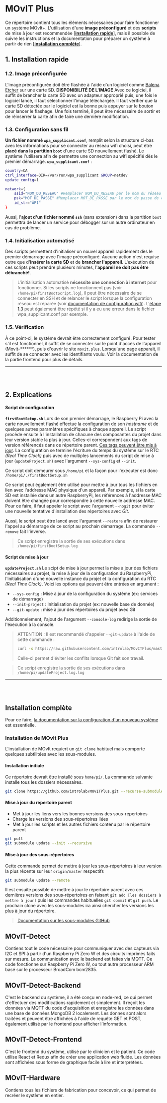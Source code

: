 

# MOvIT Plus
Ce répertoire contient tous les éléments nécessaires pour faire fonctionner un système MOvIt+. L'utilisation d'une **image préconfiguré** et des **scripts** de mise à jour est recommendée [**[installation rapide](#1-installation-rapide "Section de ce document")**], mais il possible de suivre les instructions et la documentation pour préparer un système à partir de rien [**[installation complète](#installation-compl%c3%a8te "Section de ce document")**].

## 1. Installation rapide
### 1.2. Image préconfigurée
L'image préconfigurée doit être flashée à l'aide d'un logiciel comme [Balena Etcher](https://www.balena.io/etcher/ "Site officiel de Balena Etcher") sur une carte SD.
**DISPONIBILITÉ DE L'IMAGE**
Avec ce logiciel, il suffit de brancher la carte SD avec un adapteur approprié puis, une fois le logiciel lancé, il faut sélectionner l'image téléchargée. Il faut vérifier que la carte SD détectée par le logiciel est la bonne puis appuyer sur le bouton pour lancer le flashage. Une fois terminé, il peut être nécessaire de sortir et de réinserrer la carte afin de faire une dernière modification.

### 1.3. Configuration sans fil
**Un fichier nommé `wpa_supplicant.conf`**, remplit selon la structure ci-bas avec les informations pour se connecter au réseau wifi choisi, peut être **placé dans la partition `boot`** d'une carte SD nouvellement flashé. Le système l'utilisera afin de permettre une connection au wifi spécifié dès le premier démarrage.
**`wpa_supplicant.conf`** :
```bash
country=CA
ctrl_interface=DIR=/var/run/wpa_supplicant GROUP=netdev
update_config=1

network={
    ssid="NOM_DU_RESEAU" #Remplacer NOM_DU_RESEAU par le nom du réseau désiré
    psk="MOT_DE_PASSE" #Remplacer MOT_DE_PASSE par le mot de passe de celui-ci
    id_str="AP1"
}
```
Aussi, l'**ajout d'un fichier nommé `ssh`** (sans extension) dans la partition `boot` permettra de lancer un service pour débogger sur un autre ordinateur en cas de problème.

### 1.4. Initialisation automatisé
Des scripts permettent d'initialiser un nouvel appareil rapidement dès le premier démarrage avec l'image préconfiguré. Aucune action n'est requise outre que d'**insérer la carte SD** et de **brancher l'appareil**. L'exécution de ces scripts peut prendre plusieurs minutes, l'**appareil ne doit pas être débranché!**.

> L'initialisation automatisé **nécessite une connection à internet** pour fonctionner. Si les scripts ne fonctionnent pas (voir `/home/pi/firstBootScript.log`), il peut être nécessaire de se connecter en SSH et de relancer le script lorsque la configuration réseau est réparée (voir [documentation de configuration wifi](https://github.com/introlab/MOvITPlus/blob/master/docs/FR/InstallationLogiciel/ConfigurationSysteme.md#21-connection-%c3%a0-un-r%c3%a9seau-wi-fi)). L'[étape 1.3](#13-configuration-sans-fil) peut également être répété si il y a eu une erreur dans le fichier wpa_supplicant.conf par exemple.

### 1.5. Vérification
À ce point-ci, le système devrait être correctement configuré. Pour tester s'il est fonctionnel, il suffit de se connecter sur le point d'accès de l'appareil (Movit-******), puis d'ouvrir le site `movit.plus`. Lorsqu'une page apparait, il suffit de se connecter avec les identifiants voulu. Voir la documentation de la partie frontend pour plus de détails.

___
<br>
<br>



## 2. Explications

#### Script de configuration
**`firstBootSetup.sh`**
Lors de son premier démarrage, le Raspberry Pi avec la carte nouvellement flashé effectue la configuration de son _hostname_ et de quelques autres paramètres spécifiques à chaque appareil.
Le script procède ensuite à l'installation de chacune des composantes du projet dans leur version stable la plus à jour. Celles-ci correspondent aux tags de version référencés dans ce répertoire parent. [Ces tags peuvent être mis à jour](#mise-%c3%a0-jour-des-sous-r%c3%a9pertoires "Mise à jour des sous-répertoires"). La configuration se termine l'écriture du temps du système sur le RTC _(Real Time Clock)_ puis avec de multiples lancements du script de mise à jour (`updateProject.sh`) avec l'argument `--sys-config` et `--init`.


Ce script doit demeurer sous `/home/pi` et la façon pour l'exécuter est donc `/home/pi/./firstBootSetup.sh`

Ce script peut également être utilisé pour mettre à jour tous les fichiers en lien avec l'addresse MAC physique d'un appareil. Par exemple, si la carte SD est installée dans un autre RaspberryPi, les références à l'addresse MAC doivent être changée pour correspondre à cette nouvelle addresse MAC. Pour ce faire, il faut appeler le script avec l'argument `--nogit` pour éviter une nouvelle tentative d'installation des répertoires avec _Git_.

Aussi, le script peut être lancé avec l'argument `--restore` afin de restaurer l'appel au démarrage de ce script au prochain démarrage. La commande `--remove` fait l'inverse.

> Ce script enregistre la sortie de ses exécutions dans `/home/pi/firstBootSetup.log`

#### Script de mise à jour
**`updateProject.sh`**
Le scipt de mise à jour permet la mise à jour des fichiers nécessaires au projet, la mise à jour de la configuration du RaspberryPi, l'initialisation d'une nouvelle instance du projet et la configuration du RTC _(Real Time Clock)_. Voici les options qui peuvent être entrées en argument :
   - `--sys-config` : Mise à jour de la configuration du système (ex: services de démarrage)
   - `--init-project` : Initialisation du projet (ex: nouvelle base de donnée)
   - `--git-update` : mise à jour des répertoires du projet avec Git

Additionnelement, l'ajout de l'argument `--console-log` redirige la sortie de l'éxecution à la console.

> ATTENTION : Il est recommandé d'appeler `--git-update` à l'aide de cette commande :
> ```bash
> curl -s https://raw.githubusercontent.com/introlab/MOvITPlus/master/updateProject.sh | sudo bash -s - --git-update
> ```
> Celle-ci permet d'éviter les conflits lorsque Git fait son travail.

> Ce script enregistre la sortie de ses exécutions dans `/home/pi/updateProject.log.log`


___
<br>
<br>

## Installation complète
Pour ce faire, [la documentation sur la configuration d'un nouveau système](https://github.com/introlab/MOvITPlus/blob/master/docs/FR/InstallationLogiciel/ConfigurationSysteme.md "Configuration du système") est essentielle.
### Installation de MOvIt Plus
L'installation de MOvIt requiert un `git clone` habituel mais comporte quelques subtilitées avec les sous-modules.

#### Installation initiale
Ce répertoire devrait être installé sous `home/pi/`. La commande suivante installe tous les dossiers nécessaires.
```bash
git clone https://github.com/introlab/MOvITPlus.git --recurse-submodules
```

#### Mise à jour du répertoire parent
   - Met à jour les liens vers les bonnes versions des sous-répertoires
   - Charge les versions des sous-répertoires liées
   - Met à jour les scripts et les autres fichiers contenu par le répertoire parent
```bash
git pull
git submodule update --init --recursive
```

#### Mise à jour des sous-répertoires
Cette commande permet de mettre à jour les sous-répertoires à leur version la plus récente sur leur `origin/master` respectifs
```bash
git submodule update --remote
```
Il est ensuite possible de mettre à jour le répertoire parent avec ces dernières versions des sous-répertoires en faisant `git add [les dossiers à mettre à jour]` puis les commandes habituelles `git commit` et `git push`. Le prochain clone avec les sous-modules ira ainsi chercher les versions les plus à jour du répertoire.

> [Documentation sur les sous-modules GitHub](https://git-scm.com/book/en/v2/Git-Tools-Submodules "GitHub Submodules")

## MOvIT-Detect
Contiens tout le code nécessaire pour communiquer avec des capteurs via I2C et SPI à partir d'un Raspberry Pi Zero W et des circuits imprimés faits sur mesure. La communication avec le backend est faites via MQTT. Ce code fonctionne sur Raspberry Pi Zero W, ou tout autre processeur ARM basé sur le processeur BroadCom bcm2835.

## MOvIT-Detect-Backend
C'est le backend du système, il a été conçu en node-red, ce qui permet d'effectuer des modifications rapidement et simplement. Il reçoit les données via MQTT du code d'acquisition et enregistre les données dans une base de données MongoDB 2 localement. Les donnes sont alors traitées et peuvent être affichées à l'aide de requête GET et POST, également utilisé par le frontend pour afficher l'information.

## MOvIT-Detect-Frontend
C'est le frontend du système, utilisé par le clinicien et le patient. Ce code utilise React et Redux afin de créer une application web fluide. Les données sont affichées sous forme de graphique facile à lire et interprétées. 

## MOvIT-Hardware
Contiens tous les fichiers de fabrication pour concevoir, ce qui permet de recréer le système en entier.
